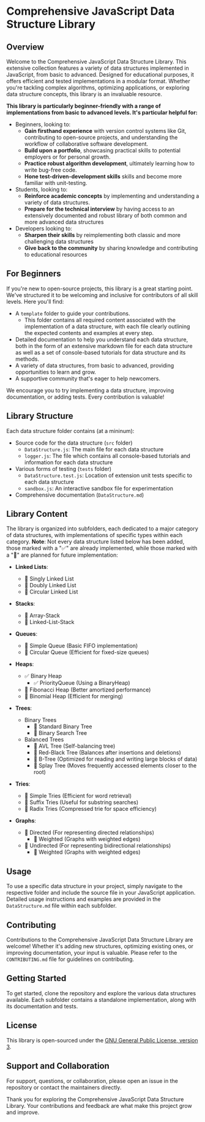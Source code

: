 # Comprehensive JavaScript Data Structure Library

## Overview
Welcome to the Comprehensive JavaScript Data Structure Library. This extensive collection features a variety of data structures implemented in JavaScript, from basic to advanced. Designed for educational purposes, it offers efficient and tested implementations in a modular format. Whether you're tackling complex algorithms, optimizing applications, or exploring data structure concepts, this library is an invaluable resource.

**This library is particularly beginner-friendly with a range of implementations from basic to advanced levels. It's particular helpful for:**
- Beginners, looking to:
  - **Gain firsthand experience** with version control systems like Git, contributing to open-source projects, and understanding the workflow of collaborative software development.
  - **Build upon a portfolio**, showcasing practical skills to potential employers or for personal growth.
  - **Practice robust algorithm development**, ultimately learning how to write bug-free code.
  - **Hone test-driven-development skills** skills and become more familiar with unit-testing.
- Students, looking to:
  - **Reinforce academic concepts** by implementing and understanding a variety of data structures.
  - **Prepare for the technical interview** by having access to an extensively documented and robust library of both common and more advanced data structures
- Developers looking to: 
  - **Sharpen their skills** by reimplementing both classic and more challenging data structures
  - **Give back to the community** by sharing knowledge and contributing to educational resources

## For Beginners
If you're new to open-source projects, this library is a great starting point. We've structured it to be welcoming and inclusive for contributors of all skill levels. Here you'll find:

- A `template` folder to guide your contributions.
  - This folder contains all required content associated with the implementation of a data structure, with each file clearly outlining the expected contents and examples at every step.
- Detailed documentation to help you understand each data structure, both in the form of an extensive markdown file for each data structure as well as a set of console-based tutorials for  data structure and its methods.
- A variety of data structures, from basic to advanced, providing opportunities to learn and grow.
- A supportive community that's eager to help newcomers.

We encourage you to try implementing a data structure, improving documentation, or adding tests. Every contribution is valuable!

## Library Structure
Each data structure folder contains (at a mininum):
- Source code for the data structure (`src` folder)
  - `DataStructure.js`: The main file for each data structure
  - `logger.js`: The file which contains all console-based tutorials and information for each data structure
- Various forms of testing (`tests` folder)
  - `DataStructure.test.js`: Location of extension unit tests specific to each data structure
  - `sandbox.js`: An interactive sandbox file for experimentation
- Comprehensive documentation (`DataStructure.md`)

## Library Content
The library is organized into subfolders, each dedicated to a major category of data structures, with implementations of specific types within each category. **Note**: Not every data structure listed below has been added, those marked with a "✅" are already implemented, while those marked with a "🚧" are planned for future implementation:

- **Linked Lists**: 
  - 🚧 Singly Linked List
  - 🚧 Doubly Linked List
  - 🚧 Circular Linked List

- **Stacks**: 
  - 🚧 Array-Stack 
  - 🚧 Linked-List-Stack

- **Queues**: 
  - 🚧 Simple Queue (Basic FIFO implementation)
  - 🚧 Circular Queue (Efficient for fixed-size queues)

- **Heaps**: 
  - ✅ Binary Heap
    - ✅ PriorityQueue (Using a BinaryHeap)
  - 🚧 Fibonacci Heap (Better amortized performance)
  - 🚧 Binomial Heap (Efficient for merging)

- **Trees**: 
  - Binary Trees
    - 🚧 Standard Binary Tree
    - 🚧 Binary Search Tree
  - Balanced Trees
    - 🚧 AVL Tree (Self-balancing tree)
    - 🚧 Red-Black Tree (Balances after insertions and deletions)
    - 🚧 B-Tree (Optimized for reading and writing large blocks of data)
    - 🚧 Splay Tree (Moves frequently accessed elements closer to the root)

- **Tries**: 
  - 🚧 Simple Tries (Efficient for word retrieval)
  - 🚧 Suffix Tries (Useful for substring searches)
  - 🚧 Radix Tries (Compressed trie for space efficiency)

- **Graphs**: 
  - 🚧 Directed (For representing directed relationships)
    - 🚧 Weighted (Graphs with weighted edges)
  - 🚧 Undirected (For representing bidirectional relationships)
    - 🚧 Weighted (Graphs with weighted edges)

## Usage
To use a specific data structure in your project, simply navigate to the respective folder and include the source file in your JavaScript application. Detailed usage instructions and examples are provided in the `DataStructure.md` file within each subfolder.

## Contributing
Contributions to the Comprehensive JavaScript Data Structure Library are welcome! Whether it's adding new structures, optimizing existing ones, or improving documentation, your input is valuable. Please refer to the `CONTRIBUTING.md` file for guidelines on contributing.

## Getting Started
To get started, clone the repository and explore the various data structures available. Each subfolder contains a standalone implementation, along with its documentation and tests.

## License
This library is open-sourced under the [GNU General Public License, version 3](https://www.gnu.org/licenses/gpl-3.0.html).

## Support and Collaboration
For support, questions, or collaboration, please open an issue in the repository or contact the maintainers directly.

Thank you for exploring the Comprehensive JavaScript Data Structure Library. Your contributions and feedback are what make this project grow and improve.